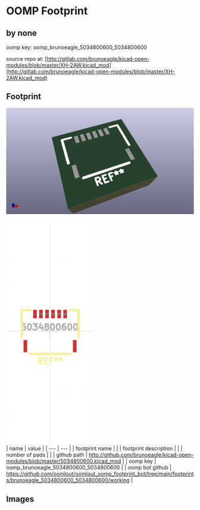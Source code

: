 # OOMP Footprint  
##   by none  
  
oomp key: oomp_brunoeagle_5034800600_5034800600  
  
source repo at: [http://gitlab.com/brunoeagle/kicad-open-modules/blob/master/XH-2AW.kicad_mod](http://gitlab.com/brunoeagle/kicad-open-modules/blob/master/XH-2AW.kicad_mod)  
## Footprint  
  
[![working_kicad_pcb_3d.png](working_kicad_pcb_3d_600.png)](working_kicad_pcb_3d.png)  
  
[![working.png](working_600.png)](working.png)  
| name | value | 
| --- | --- | 
| footprint name |  | 
| footprint description |  | 
| number of pads |  | 
| github path | http://github.com/brunoeagle/kicad-open-modules/blob/master/5034800600.kicad_mod | 
| oomp key | oomp_brunoeagle_5034800600_5034800600 | 
| oomp bot github | https://github.com/oomlout/oomlout_oomp_footprint_bot/tree/main/footprints/brunoeagle_5034800600_5034800600/working | 
## Images  
